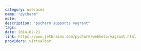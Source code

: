 ```yaml
---
category: usecases
name: "pycharm"
note: 
description: "pycharm supports vagrant"
tags:
date: 2014-02-21
link: https://www.jetbrains.com/pycharm/webhelp/vagrant.html
providers: virtualbox
---
```

